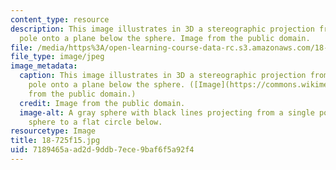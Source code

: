 ```yaml
---
content_type: resource
description: This image illustrates in 3D a stereographic projection from the north
  pole onto a plane below the sphere. Image from the public domain.
file: /media/https%3A/open-learning-course-data-rc.s3.amazonaws.com/18-725-algebraic-geometry-fall-2015/7189465aad2d9ddb7ece9baf6f5a92f4_18-725f15.jpg
file_type: image/jpeg
image_metadata:
  caption: This image illustrates in 3D a stereographic projection from the north
    pole onto a plane below the sphere. ([Image](https://commons.wikimedia.org/wiki/File:Stereographic_projection_in_3D.png)
    from the public domain.)
  credit: Image from the public domain.
  image-alt: A gray sphere with black lines projecting from a single point on the
    sphere to a flat circle below.
resourcetype: Image
title: 18-725f15.jpg
uid: 7189465a-ad2d-9ddb-7ece-9baf6f5a92f4
---
```

